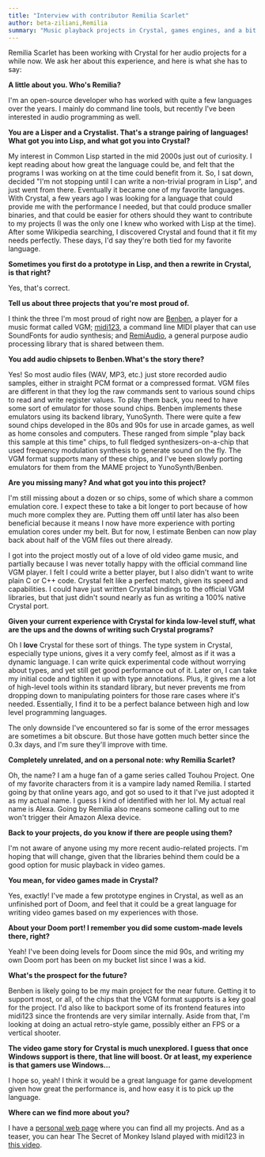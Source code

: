 ```yaml
---
title: "Interview with contributor Remilia Scarlet"
author: beta-ziliani,Remilia
summary: "Music playback projects in Crystal, games engines, and a bit of Lisp"
---
```


Remilia Scarlet has been working with Crystal for her audio projects for a while now. We ask her about this experience, and here is what she has to say:

**A little about you. Who's Remilia?**

I'm an open-source developer who has worked with quite a few languages over the years. I mainly do command line tools, but recently I've been interested in audio programming as well.

**You are a Lisper and a Crystalist. That's a strange pairing of languages! What got you into Lisp, and what got you into Crystal?**

My interest in Common Lisp started in the mid 2000s just out of curiosity. I kept reading about how great the language could be, and felt that the programs I was working on at the time could benefit from it. So, I sat down, decided "I'm not stopping until I can write a non-trivial program in Lisp", and just went from there. Eventually it became one of my favorite languages. With Crystal, a few years ago I was looking for a language that could provide me with the performance I needed, but that could produce smaller binaries, and that could be easier for others should they want to contribute to my projects (I was the only one I knew who worked with Lisp at the time). After some Wikipedia searching, I discovered Crystal and found that it fit my needs perfectly.
These days, I'd say they're both tied for my favorite language.

**Sometimes you first do a prototype in Lisp, and then a rewrite in Crystal, is that right?**

Yes, that's correct.

**Tell us about three projects that you're most proud of.**

I think the three I'm most proud of right now are [Benben](https://chiselapp.com/user/MistressRemilia/repository/benben/index), a player for a music format called VGM; [midi123](https://chiselapp.com/user/MistressRemilia/repository/midi123/index), a command line MIDI player that can use SoundFonts for audio synthesis; and [RemiAudio](https://chiselapp.com/user/MistressRemilia/repository/remiaudio/index), a general purpose audio processing library that is shared between them.

**You add audio chipsets to Benben.What's the story there?**

Yes! So most audio files (WAV, MP3, etc.) just store recorded audio samples, either in straight PCM format or a compressed format. VGM files are different in that they log the raw commands sent to various sound chips to read and write register values. To play them back, you need to have some sort of emulator for those sound chips. Benben implements these emulators using its backend library, YunoSynth. There were quite a few sound chips developed in the 80s and 90s for use in arcade games, as well as home consoles and computers. These ranged from simple "play back this sample at this time" chips, to full fledged synthesizers-on-a-chip that used frequency modulation synthesis to generate sound on the fly. The VGM format supports many of these chips, and I've been slowly porting emulators for them from the MAME project to YunoSynth/Benben.

**Are you missing many? And what got you into this project?**

I'm still missing about a dozen or so chips, some of which share a common emulation core. I expect these to take a bit longer to port because of how much more complex they are. Putting them off until later has also been beneficial because it means I now have more experience with porting emulation cores under my belt. But for now, I estimate Benben can now play back about half of the VGM files out there already.

I got into the project mostly out of a love of old video game music, and partially because I was never totally happy with the official command line VGM player. I felt I could write a better player, but I also didn't want to write plain C or C++ code. Crystal felt like a perfect match, given its speed and capabilities. I could have just written Crystal bindings to the official VGM libraries, but that just didn't sound nearly as fun as writing a 100% native Crystal port.

**Given your current experience with Crystal for kinda low-level stuff, what are the ups and the downs of writing such Crystal programs?**

Oh I **love** Crystal for these sort of things. The type system in Crystal, especially type unions, gives it a very comfy feel, almost as if it was a dynamic language. I can write quick experimental code without worrying about types, and yet still get good performance out of it. Later on, I can take my initial code and tighten it up with type annotations. Plus, it gives me a lot of high-level tools within its standard library, but never prevents me from dropping down to manipulating pointers for those rare cases where it's needed. Essentially, I find it to be a perfect balance between high and low level programming languages.

The only downside I've encountered so far is some of the error messages are sometimes a bit obscure. But those have gotten much better since the 0.3x days, and I'm sure they'll improve with time.

**Completely unrelated, and on a personal note: why Remilia Scarlet?**

Oh, the name? I am a huge fan of a game series called Touhou Project. One of my favorite characters from it is a vampire lady named Remilia. I started going by that online years ago, and got so used to it that I've just adopted it as my actual name. I guess I kind of identified with her lol. My actual real name is Alexa. Going by Remilia also means someone calling out to me won't trigger their Amazon Alexa device.

**Back to your projects, do you know if there are people using them?**

I'm not aware of anyone using my more recent audio-related projects. I'm hoping that will change, given that the libraries behind them could be a good option for music playback in video games.

**You mean, for video games made in Crystal?**

Yes, exactly! I've made a few prototype engines in Crystal, as well as an unfinished port of Doom, and feel that it could be a great language for writing video games based on my experiences with those.

**About your Doom port! I remember you did some custom-made levels there, right?**

Yeah! I've been doing levels for Doom since the mid 90s, and writing my own Doom port has been on my bucket list since I was a kid.

**What's the prospect for the future?**

Benben is likely going to be my main project for the near future. Getting it to support most, or all, of the chips that the VGM format supports is a key goal for the project. I'd also like to backport some of its frontend features into midi123 since the frontends are very similar internally. Aside from that, I'm looking at doing an actual retro-style game, possibly either an FPS or a vertical shooter.

**The video game story for Crystal is much unexplored. I guess that once Windows support is there, that line will boost. Or at least, my experience is that gamers use Windows…**

I hope so, yeah! I think it would be a great language for game development given how great the performance is, and how easy it is to pick up the language.

**Where can we find more about you?**

I have a [personal web page](https://remilia.sdf.org/) where you can find all my projects. And as a teaser, you can hear The Secret of Monkey Island played with midi123 in [this video](https://www.youtube.com/watch?v=UX2in-whUik).
